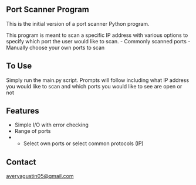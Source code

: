 ## Port Scanner Program ##

This is the initial version of a port scanner Python program.

This program is meant to scan a specific IP address with various options to specify which port the user would like to scan.
    - Commonly scanned ports
    - Manually choose your own ports to scan

## To Use ##

Simply run the main.py script.
Prompts will follow including what IP address you would like to scan and which ports you would like to see are open or not

## Features ##

- Simple I/O with error checking
- Range of ports
- * Select own ports or select common protocols (IP)

## Contact ##

averyagustin05@gmail.com